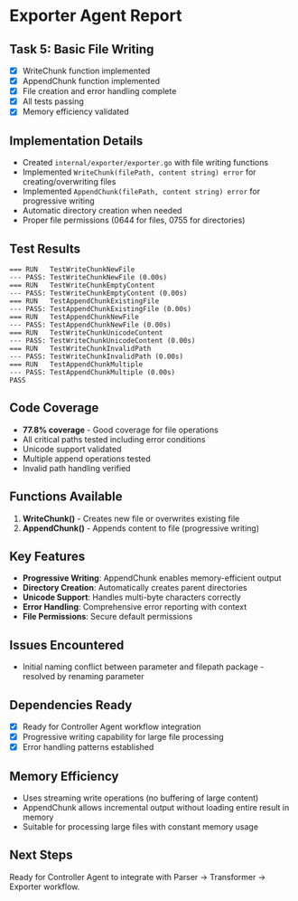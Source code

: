 # Exporter Agent Report

## Task 5: Basic File Writing
- [x] WriteChunk function implemented
- [x] AppendChunk function implemented
- [x] File creation and error handling complete
- [x] All tests passing
- [x] Memory efficiency validated

## Implementation Details
- Created `internal/exporter/exporter.go` with file writing functions
- Implemented `WriteChunk(filePath, content string) error` for creating/overwriting files
- Implemented `AppendChunk(filePath, content string) error` for progressive writing
- Automatic directory creation when needed
- Proper file permissions (0644 for files, 0755 for directories)

## Test Results
```
=== RUN   TestWriteChunkNewFile
--- PASS: TestWriteChunkNewFile (0.00s)
=== RUN   TestWriteChunkEmptyContent
--- PASS: TestWriteChunkEmptyContent (0.00s)
=== RUN   TestAppendChunkExistingFile
--- PASS: TestAppendChunkExistingFile (0.00s)
=== RUN   TestAppendChunkNewFile
--- PASS: TestAppendChunkNewFile (0.00s)
=== RUN   TestWriteChunkUnicodeContent
--- PASS: TestWriteChunkUnicodeContent (0.00s)
=== RUN   TestWriteChunkInvalidPath
--- PASS: TestWriteChunkInvalidPath (0.00s)
=== RUN   TestAppendChunkMultiple
--- PASS: TestAppendChunkMultiple (0.00s)
PASS
```

## Code Coverage
- **77.8% coverage** - Good coverage for file operations
- All critical paths tested including error conditions
- Unicode support validated
- Multiple append operations tested
- Invalid path handling verified

## Functions Available
1. **WriteChunk()** - Creates new file or overwrites existing file
2. **AppendChunk()** - Appends content to file (progressive writing)

## Key Features
- **Progressive Writing**: AppendChunk enables memory-efficient output
- **Directory Creation**: Automatically creates parent directories
- **Unicode Support**: Handles multi-byte characters correctly
- **Error Handling**: Comprehensive error reporting with context
- **File Permissions**: Secure default permissions

## Issues Encountered
- Initial naming conflict between parameter and filepath package - resolved by renaming parameter

## Dependencies Ready
- [x] Ready for Controller Agent workflow integration
- [x] Progressive writing capability for large file processing
- [x] Error handling patterns established

## Memory Efficiency
- Uses streaming write operations (no buffering of large content)
- AppendChunk allows incremental output without loading entire result in memory
- Suitable for processing large files with constant memory usage

## Next Steps
Ready for Controller Agent to integrate with Parser → Transformer → Exporter workflow.